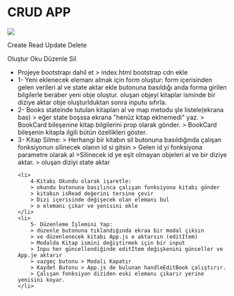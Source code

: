# CRUD APP

<img src="./gif/gif.gif" />


<p>Create Read Update Delete</p>
<p>Oluştur Oku Düzenle Sil</p>
<ul>
    <li>
        Projeye bootstrapı dahil et
        > index.html bootstrap cdn ekle 
    </li>
    <li>
        1- Yeni eklenecek elemanı almak için form oluştur:
    form içerisinden gelen verileri al ve state aktar
    ekle butonuna basıldığı anda forma girilen bilgilerle beraber yeni obje oluştur.
    oluşan objeyi kitaplar isminde bir diziye aktar
    obje oluşturlduktan sonra inputu sıfırla.
    </li>
    <li>
        2- Books stateinde tutulan kitapları al ve map metodu şle listele(ekrana bas)
        > eğer state boşssa ekrana "henüz kitap eklnemedi" yaz.
        > BookCard bileşenine kitap bilgilerini prop olarak gönder.
        > BookCard bileşenin kitapla ilgili bütün özellikleri göster.
    </li>
    <li>
        3- Kitap Silme: 
        > Herhangi bir kitabın sil butonuna basıldığında çalışan
        fonksiyonun silinecek olanın id si gitsin
        > Gelen id yi fonksiyona parametre olarak al
        >Silinecek id ye eşit olmayan objeleri al ve bir diziye aktar.
        > oluşan diziyi state aktar
    </li>

    <li>
        4-Kitabı Okundu olarak işaretle:
        > okundu butonuna basılınca çalışan fonksiyona kitabı gönder
        > kitabın isRead değerini tersine çevir
        > Dizi içerisinde değişecek olan elemanı bul
        > o elemanı çıkar ve yenisini ekle
    </li>
    <li>
        5- Düzenleme İşlemini Yap:
        > düzenle butonuna tıklandığında ekraa bir modal çıksın
        > ve düzenlenecek kitabı App.js e aktarsın (editItem)
        > Modalda Kitap ismini değiştirmek için bir input
        > İnpu her güncellendiğinde editItem değişkenini günceller ve App.je aktarır
        > vazgeç butonu > Modalı Kapatır
        > Kaydet Butonu > App.js de bulunan handleEditBook çalıştırır.
        > Çalışan fonksiyon diziden eski elemanı çıkarır yerine yenisini koyar.
    </li>

    

</ul>